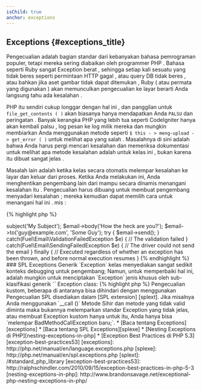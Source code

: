 ```yaml
---
isChild: true
anchor: exceptions
---
```


## Exceptions {#exceptions_title}

Pengecualian adalah bagian standar dari kebanyakan bahasa pemrograman populer, tetapi mereka sering diabaikan oleh programmer PHP .
Bahasa seperti Ruby sangat Exception berat , sehingga setiap kali sesuatu yang tidak beres seperti permintaan HTTP gagal , atau
query DB tidak beres , atau bahkan jika aset gambar tidak dapat ditemukan , Ruby ( atau permata yang digunakan ) akan memunculkan
pengecualian ke layar berarti Anda langsung tahu ada kesalahan .

PHP itu sendiri cukup longgar dengan hal ini , dan panggilan untuk ` file_get_contents ( ) ` akan biasanya hanya mendapatkan Anda ` PALSU ` dan peringatan .
Banyak kerangka PHP yang lebih tua seperti CodeIgniter hanya akan kembali palsu , log pesan ke log milik mereka dan mungkin
membiarkan Anda menggunakan metode seperti ` $ this - > meng-upload - > get_error ( ) ` untuk melihat apa yang salah . Masalahnya di sini adalah bahwa Anda harus pergi
mencari kesalahan dan memeriksa dokumentasi untuk melihat apa metode kesalahan adalah untuk kelas ini , bukan karena itu dibuat sangat
jelas .

Masalah lain adalah ketika kelas secara otomatis melempar kesalahan ke layar dan keluar dari proses. Ketika Anda melakukan ini, Anda
menghentikan pengembang lain dari mampu secara dinamis menangani kesalahan itu . Pengecualian harus dibuang untuk membuat pengembang
menyadari kesalahan ; mereka kemudian dapat memilih cara untuk menangani hal ini . mis :

{% highlight php %}
<?php
$email = new Fuel\Email;
$email->subject('My Subject');
$email->body('How the heck are you?');
$email->to('guy@example.com', 'Some Guy');

try
{
    $email->send();
}
catch(Fuel\Email\ValidationFailedException $e)
{
    // The validation failed
}
catch(Fuel\Email\SendingFailedException $e)
{
    // The driver could not send the email
}
finally
{
    // Executed regardless of whether an exception has been thrown, and before normal execution resumes
}
{% endhighlight %}

### SPL Exceptions

Generik `Exception` kelas menyediakan sangat sedikit konteks debugging untuk pengembang; Namun, untuk memperbaiki hal ini,
adalah mungkin untuk menciptakan `Exception` jenis khusus oleh sub-klasifikasi generik `` Exception class:

{% highlight php %}
<?php
class ValidationException extends Exception {}
{% endhighlight %}

Ini berarti Anda dapat menambahkan beberapa blok catch dan menangani Pengecualian berbeda berbeda. Hal ini dapat menyebabkan
penciptaan banyak <em> </ em> Pengecualian kustom, beberapa di antaranya bisa dihindari dengan menggunakan Pengecualian SPL
disediakan dalam [SPL extension] [splext].

Jika misalnya Anda menggunakan `__call ()` Metode Sihir dan metode yang tidak valid diminta maka bukannya melemparkan standar
Exception yang tidak jelas, atau membuat Exception kustom hanya untuk itu, Anda hanya bisa `melempar BadMethodCallException baru;`.

* [Baca tentang Exceptions][exceptions]
* [Baca tentang SPL Exceptions][splexe]
* [Nesting Exceptions di PHP][nesting-exceptions-in-php]
* [Exception Best Practices di PHP 5.3][exception-best-practices53]

[exceptions]: http://php.net/manual/en/language.exceptions.php
[splexe]: http://php.net/manual/en/spl.exceptions.php
[splext]: /#standard_php_library
[exception-best-practices53]: http://ralphschindler.com/2010/09/15/exception-best-practices-in-php-5-3
[nesting-exceptions-in-php]: http://www.brandonsavage.net/exceptional-php-nesting-exceptions-in-php/
